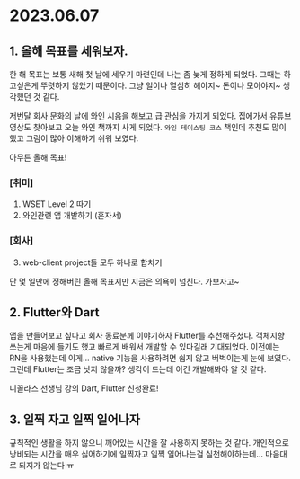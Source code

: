 # 2023.06.07

## 1. 올해 목표를 세워보자.

한 해 목표는 보통 새해 첫 날에 세우기 마련인데 나는 좀 늦게 정하게 되었다. 그때는 하고싶은게 뚜렷하지 않았기 때문이다. 그냥 일이나 열심히 해야지~ 돈이나 모아야지~ 생각했던 것 같다.

저번달 회사 문화의 날에 와인 시음을 해보고 급 관심을 가지게 되었다. 집에가서 유튜브 영상도 찾아보고 오늘 와인 책까지 사게 되었다. `와인 테이스팅 코스` 책인데 추천도 많이 했고 그림이 많아 이해하기 쉬워 보였다.

아무튼 올해 목표!
### [취미]
1. WSET Level 2 따기
2. 와인관련 앱 개발하기 (혼자서)
### [회사]
3. web-client project들 모두 하나로 합치기

단 몇 일만에 정해버린 올해 목표지만 지금은 의욕이 넘친다. 가보자고~

## 2. Flutter와 Dart

앱을 만들어보고 싶다고 회사 동료분께 이야기하자 Flutter를 추천해주셨다. 객체지향 쓰는게 마음에 들기도 했고 빠르게 배워서 개발할 수 있다길래 기대되었다. 이전에는 RN을 사용했는데 이게... native 기능을 사용하려면 쉽지 않고 버벅이는게 눈에 보였다. 그런데 Flutter는 조금 낫지 않을까? 생각이 드는데 이건 개발해봐야 알 것 같다.

니꼴라스 선생님 강의 Dart, Flutter 신청완료!

## 3. 일찍 자고 일찍 일어나자

규칙적인 생활을 하지 않으니 깨어있는 시간을 잘 사용하지 못하는 것 같다. 개인적으로 낭비되는 시간을 매우 싫어하기에 일찍자고 일찍 일어나는걸 실천해야하는데... 마음대로 되지가 않는다 ㅠ

